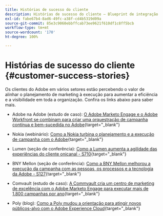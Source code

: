 ```yaml
---
title: Histórias de sucesso do cliente
description: Histórias de sucesso do cliente – Blueprint de integração do Marketo Engage e do Workfront
exl-id: fabe67b4-8ad6-49fc-a38f-cd4b5319d09a
source-git-commit: 85e3c9060ebbffcab73ee9621f610df1c8ff5bcb
workflow-type: tm+mt
source-wordcount: '170'
ht-degree: 100%

---
```


# Histórias de sucesso do cliente {#customer-success-stories}

Os clientes do Adobe em vários setores estão percebendo o valor de alinhar o planejamento de marketing à execução para aumentar a eficiência e a visibilidade em toda a organização. Confira os links abaixo para saber mais.

* Adobe na Adobe (estudo de caso): [O Adobe Marketo Engage e o Adobe Workfront se combinam para criar uma orquestração de campanha contínua e bem-sucedida no Adobe](https://business.adobe.com/customer-success-stories/adobe-campaign-orchestration-case-study){target="_blank"}

* Nokia (webinário): [Como a Nokia turbina o planejamento e a execução de campanha com o Adobe](https://engage.adobe.com/MarWF22Q4WBR-Registration.html){target="_blank"}

* Lumen (seção de conferência): [Como a Lumen aumenta a agilidade das experiências do cliente onicanal - S710](https://business.adobe.com/summit/2022/sessions/how-lumen-drives-agility-for-omnichannel-customer-s710.html){target="_blank"}

* BNY Mellon (seção de conferência): [Como a BNY Mellon melhorou a execução da campanha com as pessoas, os processos e a tecnologia da Adobe - S127](https://business.adobe.com/events/experience-makers-live/2022/sessions/how-bny-mellon-improved-campaign-execution-with-pe-s127.html){target="_blank"}

* Comvault (estudo de caso): [A Commvault cria um centro de marketing de excelência com o Adobe Marketo Engage para executar mais de 1.800 campanhas por ano](https://business.adobe.com/customer-success-stories/commvault-case-study){target="_blank"}

* Poly (blog): [Como a Poly mudou a orientação para atingir novos públicos-alvo com o Adobe Experience Cloud](https://business.adobe.com/blog/basics/how-poly-shifted-gears-reach-new-audiences-adobe-experience-cloud){target="_blank"}
